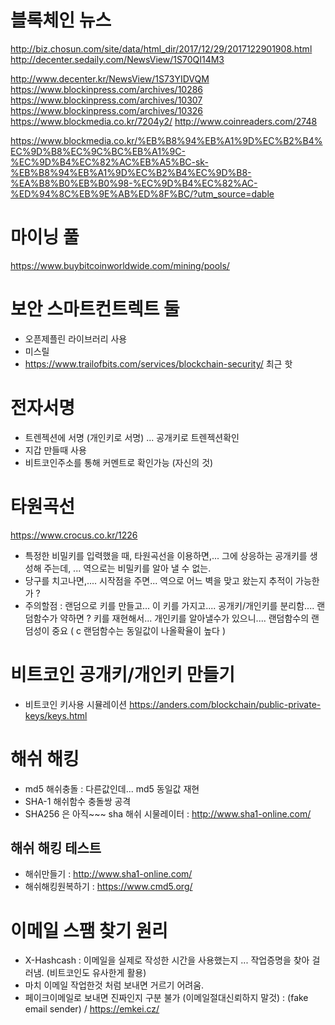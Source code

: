 # 블록체인 뉴스
http://biz.chosun.com/site/data/html_dir/2017/12/29/2017122901908.html
http://decenter.sedaily.com/NewsView/1S70QI14M3


http://www.decenter.kr/NewsView/1S73YIDVQM
https://www.blockinpress.com/archives/10286
https://www.blockinpress.com/archives/10307
https://www.blockinpress.com/archives/10326
https://www.blockmedia.co.kr/7204y2/
http://www.coinreaders.com/2748

https://www.blockmedia.co.kr/%EB%B8%94%EB%A1%9D%EC%B2%B4%EC%9D%B8%EC%9C%BC%EB%A1%9C-%EC%9D%B4%EC%82%AC%EB%A5%BC-sk-%EB%B8%94%EB%A1%9D%EC%B2%B4%EC%9D%B8-%EA%B8%B0%EB%B0%98-%EC%9D%B4%EC%82%AC-%ED%94%8C%EB%9E%AB%ED%8F%BC/?utm_source=dable

# 마이닝 풀
https://www.buybitcoinworldwide.com/mining/pools/

# 보안 스마트컨트렉트 둘

- 오픈제플린 라이브러리 사용
- 미스릴
- https://www.trailofbits.com/services/blockchain-security/  최근 핫 

# 전자서명
- 트렌젝션에 서명 (개인키로 서명) ... 공개키로 트렌젝션확인
- 지갑 만들때 사용
- 비트코인주소를 통해 커멘트로 확인가능 (자신의 것)

# 타원곡선 
https://www.crocus.co.kr/1226
- 특정한 비밀키를 입력했을 때, 타원곡선을 이용하면,... 그에 상응하는 공개키를 생성해 주는데, ... 역으로는 비밀키를 알아 낼 수 없는.
- 당구를 치고나면,.... 시작점을 주면... 역으로 어느 벽을 맞고 왔는지 추적이 가능한가 ?
- 주의할점 : 랜덤으로 키를 만들고... 이 키를 가지고.... 공개키/개인키를 분리함.... 랜덤함수가 약하면 ? 키를 재현해서... 개인키를 알아낼수가 있으니.... 랜덤함수의 랜덤성이 중요 ( c 랜덤함수는 동일값이 나올확율이 높다 )
 
# 비트코인 공개키/개인키 만들기 
- 비트코인 키사용 시뮬레이션
https://anders.com/blockchain/public-private-keys/keys.html

# 해쉬 해킹
- md5 해쉬충돌 : 다른값인데... md5 동일값 재현
- SHA-1 해쉬함수 충돌쌍 공격
- SHA256 은 아직~~~
sha 해쉬 시물레이터 : http://www.sha1-online.com/

## 해쉬 해킹 테스트
- 해쉬만들기 : http://www.sha1-online.com/
- 해쉬해킹원복하기 : https://www.cmd5.org/

# 이메일 스팸 찾기 원리
- X-Hashcash : 이메일을 실제로 작성한 시간을 사용했는지 ... 작업증명을 찾아 걸러냄. (비트코인도 유사한게 활용)
- 마치 이메일 작업한것 처럼 보내면 거르기 어려움. 
- 페이크이메일로 보내면 진짜인지 구분 불가 (이메일절대신뢰하지 말것) : (fake email sender) / https://emkei.cz/






